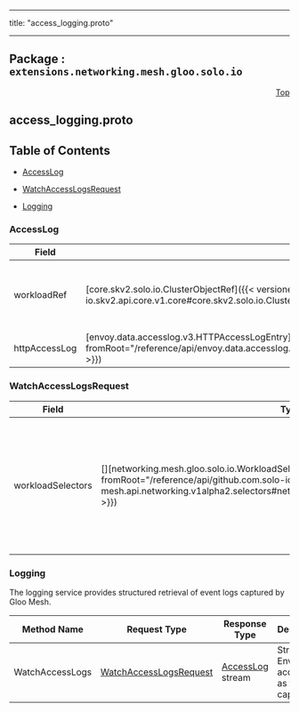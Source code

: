 
---

title: "access_logging.proto"

---

## Package : `extensions.networking.mesh.gloo.solo.io`



<a name="top"></a>

<a name="API Reference for access_logging.proto"></a>
<p align="right"><a href="#top">Top</a></p>

## access_logging.proto


## Table of Contents
  - [AccessLog](#extensions.networking.mesh.gloo.solo.io.AccessLog)
  - [WatchAccessLogsRequest](#extensions.networking.mesh.gloo.solo.io.WatchAccessLogsRequest)



  - [Logging](#extensions.networking.mesh.gloo.solo.io.Logging)




<a name="extensions.networking.mesh.gloo.solo.io.AccessLog"></a>

### AccessLog



| Field | Type | Label | Description |
| ----- | ---- | ----- | ----------- |
| workloadRef | [core.skv2.solo.io.ClusterObjectRef]({{< versioned_link_path fromRoot="/reference/api/github.com.solo-io.skv2.api.core.v1.core#core.skv2.solo.io.ClusterObjectRef" >}}) |  | Reference to the workload that emitted this access log. |
  | httpAccessLog | [envoy.data.accesslog.v3.HTTPAccessLogEntry]({{< versioned_link_path fromRoot="/reference/api/envoy.data.accesslog.v3.accesslog#envoy.data.accesslog.v3.HTTPAccessLogEntry" >}}) |  | An Envoy access log. |
  





<a name="extensions.networking.mesh.gloo.solo.io.WatchAccessLogsRequest"></a>

### WatchAccessLogsRequest



| Field | Type | Label | Description |
| ----- | ---- | ----- | ----------- |
| workloadSelectors | [][networking.mesh.gloo.solo.io.WorkloadSelector]({{< versioned_link_path fromRoot="/reference/api/github.com.solo-io.gloo-mesh.api.networking.v1alpha2.selectors#networking.mesh.gloo.solo.io.WorkloadSelector" >}}) | repeated | Select the workloads whose access logs should be streamed. Leave empty to stream access logs for all workloads. |
  




 <!-- end messages -->

 <!-- end enums -->

 <!-- end HasExtensions -->


<a name="extensions.networking.mesh.gloo.solo.io.Logging"></a>

### Logging
The logging service provides structured retrieval of event logs captured by Gloo Mesh.

| Method Name | Request Type | Response Type | Description |
| ----------- | ------------ | ------------- | ------------|
| WatchAccessLogs | [WatchAccessLogsRequest](#extensions.networking.mesh.gloo.solo.io.WatchAccessLogsRequest) | [AccessLog](#extensions.networking.mesh.gloo.solo.io.AccessLog) stream | Stream Envoy access logs as they are captured. |

 <!-- end services -->

